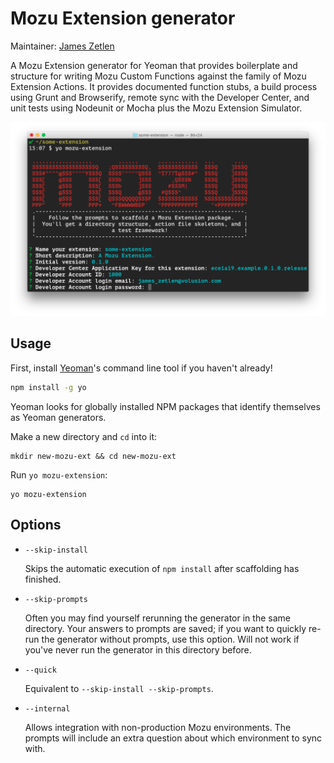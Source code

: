 # Mozu Extension generator

Maintainer: [James Zetlen](https://github.com/zetlen)

A Mozu Extension generator for Yeoman that provides boilerplate and structure for writing Mozu Custom Functions against the family of Mozu Extension Actions. It provides documented function stubs, a build process using Grunt and Browserify, remote sync with the Developer Center, and unit tests using Nodeunit or Mocha plus the Mozu Extension Simulator.

![](screenshot.png)

## Usage

First, install [Yeoman](http://yeoman.io)'s command line tool if you haven't already!

```bash
npm install -g yo
```

Yeoman looks for globally installed NPM packages that identify themselves as Yeoman generators. 

Make a new directory and `cd` into it:
```
mkdir new-mozu-ext && cd new-mozu-ext
```

Run `yo mozu-extension`:
```
yo mozu-extension
```

## Options

* `--skip-install`
  
  Skips the automatic execution of `npm install` after scaffolding has finished.

* `--skip-prompts`

  Often you may find yourself rerunning the generator in the same directory. Your answers to prompts are saved; if you want to quickly re-run the generator without prompts, use this option. Will not work if you've never run the generator in this directory before.

* `--quick`
  
  Equivalent to `--skip-install --skip-prompts`.

* `--internal`

  Allows integration with non-production Mozu environments. The prompts will include an extra question about which environment to sync with.